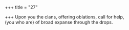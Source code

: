 +++
title = "27"

+++
Upon you the clans, offering oblations, call for help,  
(you who are) of broad expanse through the drops.  